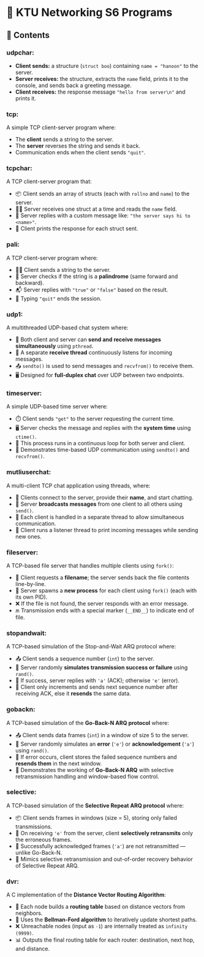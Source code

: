 # 🔌 KTU Networking S6 Programs
## 📁 Contents
### udpchar:

- **Client sends:** a structure (`struct boo`) containing `name = "hanoon"` to the server.
- **Server receives:** the structure, extracts the `name` field, prints it to the console, and sends back a greeting message.
- **Client receives:** the response message `"hello from server\n"` and prints it.

### tcp:

A simple TCP client-server program where:

- The **client** sends a string to the server.
- The **server** reverses the string and sends it back.
- Communication ends when the client sends `"quit"`.

### tcpchar:

A TCP client-server program that:

- 📦 Client sends an array of structs (each with `rollno` and `name`) to the server.
- 🧑‍💻 Server receives one struct at a time and reads the `name` field.
- 💬 Server replies with a custom message like: `"the server says hi to <name>"`.
- 🔁 Client prints the response for each struct sent.

### pali:

A TCP client-server program where:

- 🧑‍💻 Client sends a string to the server.
- 🔁 Server checks if the string is a **palindrome** (same forward and backward).
- 📬 Server replies with `"true"` or `"false"` based on the result.
- 🛑 Typing `"quit"` ends the session.

### udp1:

A multithreaded UDP-based chat system where:

- 🔁 Both client and server can **send and receive messages simultaneously** using `pthread`.
- 🧵 A separate **receive thread** continuously listens for incoming messages.
- 📤 `sendto()` is used to send messages and `recvfrom()` to receive them.
- 🖥️ Designed for **full-duplex chat** over UDP between two endpoints.

### timeserver:

A simple UDP-based time server where:

- ⏱️ Client sends `"get"` to the server requesting the current time.
- 🖥️ Server checks the message and replies with the **system time** using `ctime()`.
- 🔁 This process runs in a continuous loop for both server and client.
- 📡 Demonstrates time-based UDP communication using `sendto()` and `recvfrom()`.

### mutliuserchat:

A multi-client TCP chat application using threads, where:

- 💬 Clients connect to the server, provide their **name**, and start chatting.
- 📣 Server **broadcasts messages** from one client to all others using `send()`.
- 🧵 Each client is handled in a separate thread to allow simultaneous communication.
- 🔁 Client runs a listener thread to print incoming messages while sending new ones.

### fileserver:

A TCP-based file server that handles multiple clients using `fork()`:

- 📄 Client requests a **filename**; the server sends back the file contents line-by-line.
- 🔁 Server spawns a **new process** for each client using `fork()` (each with its own PID).
- ❌ If the file is not found, the server responds with an error message.
- 🔚 Transmission ends with a special marker (`__END__`) to indicate end of file.

### stopandwait:

A TCP-based simulation of the Stop-and-Wait ARQ protocol where:

- 📤 Client sends a sequence number (`int`) to the server.
- 🎲 Server randomly **simulates transmission success or failure** using `rand()`.
- 📨 If success, server replies with `'a'` (ACK); otherwise `'e'` (error).
- 🔁 Client only increments and sends next sequence number after receiving ACK, else it **resends** the same data.

### gobackn:

A TCP-based simulation of the **Go-Back-N ARQ protocol** where:

- 📤 Client sends data frames (`int`) in a window of size 5 to the server.
- 🎲 Server randomly simulates an **error** (`'e'`) or **acknowledgement** (`'a'`) using `rand()`.
- 🧠 If error occurs, client stores the failed sequence numbers and **resends them** in the next window.
- 🔁 Demonstrates the working of **Go-Back-N ARQ** with selective retransmission handling and window-based flow control.


### selective:

A TCP-based simulation of the **Selective Repeat ARQ protocol** where:

- 📦 Client sends frames in windows (size = 5), storing only failed transmissions.
- 🎯 On receiving `'e'` from the server, client **selectively retransmits** only the erroneous frames.
- 🧠 Successfully acknowledged frames (`'a'`) are not retransmitted — unlike Go-Back-N.
- 🔁 Mimics selective retransmission and out-of-order recovery behavior of Selective Repeat ARQ.

### dvr:

A C implementation of the **Distance Vector Routing Algorithm**:

- 🧠 Each node builds a **routing table** based on distance vectors from neighbors.
- 🔁 Uses the **Bellman-Ford algorithm** to iteratively update shortest paths.
- ❌ Unreachable nodes (input as `-1`) are internally treated as `infinity (9999)`.
- 📊 Outputs the final routing table for each router: destination, next hop, and distance.




